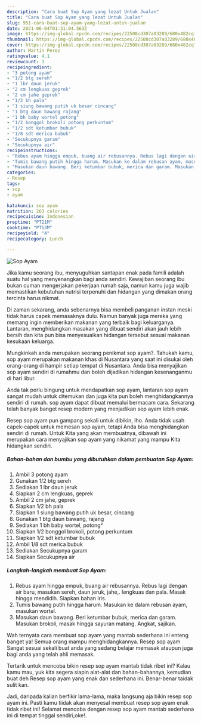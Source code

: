 ```yaml
---
description: "Cara buat Sop Ayam yang lezat Untuk Jualan"
title: "Cara buat Sop Ayam yang lezat Untuk Jualan"
slug: 951-cara-buat-sop-ayam-yang-lezat-untuk-jualan
date: 2021-06-04T01:31:04.563Z
image: https://img-global.cpcdn.com/recipes/22508cd307a03289/680x482cq70/sop-ayam-foto-resep-utama.jpg
thumbnail: https://img-global.cpcdn.com/recipes/22508cd307a03289/680x482cq70/sop-ayam-foto-resep-utama.jpg
cover: https://img-global.cpcdn.com/recipes/22508cd307a03289/680x482cq70/sop-ayam-foto-resep-utama.jpg
author: Martin Perez
ratingvalue: 4.1
reviewcount: 3
recipeingredient:
- "3 potong ayam"
- "1/2 btg sereh"
- "1 lbr daun jeruk"
- "2 cm lengkuas geprek"
- "2 cm jahe geprek"
- "1/2 bh pala"
- "1 siung bawang putih uk besar cincang"
- "1 btg daun bawang rajang"
- "1 bh baby wortel potong"
- "1/2 bonggol brokoli potong perkuntum"
- "1/2 sdt ketumbar bubuk"
- "1/8 sdt merica bubuk"
- "Secukupnya garam"
- "Secukupnya air"
recipeinstructions:
- "Rebus ayam hingga empuk, buang air rebusannya. Rebus lagi dengan air baru, masukan sereh, daun jeruk, jahe,. lengkuas dan pala. Masak hingga mendidih. Siapkan bahan iris."
- "Tumis bawang putih hingga harum. Masukan ke dalam rebusan ayam, masukan wortel."
- "Masukan daun bawang. Beri ketumbar bubuk, merica dan garam. Masukan brokoli, masak hingga sayuran matang. Angkat, sajikan."
categories:
- Resep
tags:
- sop
- ayam

katakunci: sop ayam 
nutrition: 263 calories
recipecuisine: Indonesian
preptime: "PT21M"
cooktime: "PT53M"
recipeyield: "4"
recipecategory: Lunch

---
```



![Sop Ayam](https://img-global.cpcdn.com/recipes/22508cd307a03289/680x482cq70/sop-ayam-foto-resep-utama.jpg)

Jika kamu seorang ibu, menyuguhkan santapan enak pada famili adalah suatu hal yang menyenangkan bagi anda sendiri. Kewajiban seorang ibu bukan cuman mengerjakan pekerjaan rumah saja, namun kamu juga wajib memastikan kebutuhan nutrisi terpenuhi dan hidangan yang dimakan orang tercinta harus nikmat.

Di zaman  sekarang, anda sebenarnya bisa membeli panganan instan meski tidak harus capek memasaknya dulu. Namun banyak juga mereka yang memang ingin memberikan makanan yang terbaik bagi keluarganya. Lantaran, menghidangkan masakan yang dibuat sendiri akan jauh lebih bersih dan kita pun bisa menyesuaikan hidangan tersebut sesuai makanan kesukaan keluarga. 



Mungkinkah anda merupakan seorang penikmat sop ayam?. Tahukah kamu, sop ayam merupakan makanan khas di Nusantara yang saat ini disukai oleh orang-orang di hampir setiap tempat di Nusantara. Anda bisa menyajikan sop ayam sendiri di rumahmu dan boleh dijadikan hidangan kesenanganmu di hari libur.

Anda tak perlu bingung untuk mendapatkan sop ayam, lantaran sop ayam sangat mudah untuk ditemukan dan juga kita pun boleh menghidangkannya sendiri di rumah. sop ayam dapat dibuat memalui bermacam cara. Sekarang telah banyak banget resep modern yang menjadikan sop ayam lebih enak.

Resep sop ayam pun gampang sekali untuk dibikin, lho. Anda tidak usah capek-capek untuk memesan sop ayam, tetapi Anda bisa menghidangkan sendiri di rumah. Untuk Kita yang akan membuatnya, dibawah ini merupakan cara menyajikan sop ayam yang nikamat yang mampu Kita hidangkan sendiri.

<!--inarticleads1-->

##### Bahan-bahan dan bumbu yang dibutuhkan dalam pembuatan Sop Ayam:

1. Ambil 3 potong ayam
1. Gunakan 1/2 btg sereh
1. Sediakan 1 lbr daun jeruk
1. Siapkan 2 cm lengkuas, geprek
1. Ambil 2 cm jahe, geprek
1. Siapkan 1/2 bh pala
1. Siapkan 1 siung bawang putih uk besar, cincang
1. Gunakan 1 btg daun bawang, rajang
1. Sediakan 1 bh baby wortel, potong²
1. Siapkan 1/2 bonggol brokoli, potong perkuntum
1. Siapkan 1/2 sdt ketumbar bubuk
1. Ambil 1/8 sdt merica bubuk
1. Sediakan Secukupnya garam
1. Siapkan Secukupnya air




<!--inarticleads2-->

##### Langkah-langkah membuat Sop Ayam:

1. Rebus ayam hingga empuk, buang air rebusannya. Rebus lagi dengan air baru, masukan sereh, daun jeruk, jahe,. lengkuas dan pala. Masak hingga mendidih. Siapkan bahan iris.
1. Tumis bawang putih hingga harum. Masukan ke dalam rebusan ayam, masukan wortel.
1. Masukan daun bawang. Beri ketumbar bubuk, merica dan garam. Masukan brokoli, masak hingga sayuran matang. Angkat, sajikan.




Wah ternyata cara membuat sop ayam yang mantab sederhana ini enteng banget ya! Semua orang mampu menghidangkannya. Resep sop ayam Sangat sesuai sekali buat anda yang sedang belajar memasak ataupun juga bagi anda yang telah ahli memasak.

Tertarik untuk mencoba bikin resep sop ayam mantab tidak ribet ini? Kalau kamu mau, yuk kita segera siapin alat-alat dan bahan-bahannya, kemudian buat deh Resep sop ayam yang enak dan sederhana ini. Benar-benar taidak sulit kan. 

Jadi, daripada kalian berfikir lama-lama, maka langsung aja bikin resep sop ayam ini. Pasti kamu tiidak akan menyesal membuat resep sop ayam enak tidak ribet ini! Selamat mencoba dengan resep sop ayam mantab sederhana ini di tempat tinggal sendiri,oke!.

